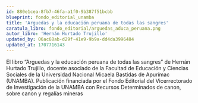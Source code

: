 ```yaml
---
id: 880e1cea-8fb7-46fa-a1f0-9b387f51bcbb
blueprint: fondo_editorial_unamba
title: 'Arguedas y la educación peruana de todas las sangres'
caratula_libro: fondo_editorial/arguedas_aduca_peruana.png
autor_libro: 'Hernán Hurtado Trujillo'
updated_by: 06ac68ab-d29f-41e9-9b9a-dd4da3996484
updated_at: 1707716143
---
```

El libro “Arguedas y la educación peruana de todas las sangres” de Hernán Hurtado Trujillo, docente asociado de la Facultad de Educación y Ciencias Sociales de la Universidad Nacional Micaela Bastidas de Apurímac (UNAMBA).
Publicación financiada por el Fondo Editorial del Vicerrectorado de Investigación de la UNAMBA con Recursos Determinados de canon, sobre canon y regalías mineras